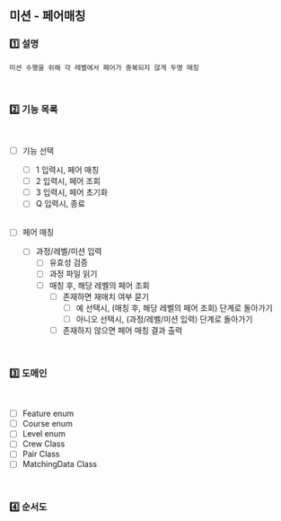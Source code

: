 ## 미션 - 페어매칭

### 1️⃣ 설명

    미션 수행을 위해 각 레벨에서 페어가 중복되지 않게 두명 매칭

<br>

### 2️⃣ 기능 목록
<br>

- [ ] 기능 선택
  - [ ] 1 입력시, 페어 매칭
  - [ ] 2 입력시, 페어 조회
  - [ ] 3 입력시, 페어 초기화
  - [ ] Q 입력시, 종료
  
  <br>
  
- [ ] 페어 매칭
  - [ ] 과정/레벨/미션 입력
    - [ ] 유효성 검증
    - [ ] 과정 파일 읽기
    - [ ] 매칭 후, 해당 레벨의 페어 조회
      - [ ] 존재하면 재매치 여부 묻기 
        - [ ] 예 선택시, (매칭 후, 해당 레벨의 페어 조회) 단계로 돌아가기
        - [ ] 아니오 선택시, (과정/레벨/미션 입력) 단계로 돌아가기
      - [ ] 존재하지 않으면 페어 매칭 결과 출력

<br>

### 3️⃣ 도메인
<br>

- [ ] Feature enum
- [ ] Course enum
- [ ] Level enum
- [ ] Crew Class
- [ ] Pair Class
- [ ] MatchingData Class

<br>

### 4️⃣ 순서도
<br>

